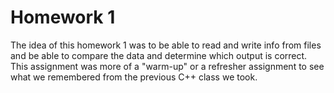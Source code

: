 # Homework 1
The idea of this homework 1 was to be able to read and write info from files and be able to compare the data and determine which output is correct.
This assignment was more of a "warm-up" or a refresher assignment to see what we remembered from the previous C++ class we took.
